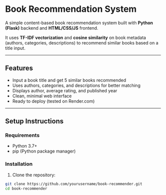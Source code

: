 #  Book Recommendation System

A simple content-based book recommendation system built with **Python (Flask)** backend and **HTML/CSS/JS** frontend.

It uses **TF-IDF vectorization** and **cosine similarity** on book metadata (authors, categories, descriptions) to recommend similar books based on a title input.

---

##  Features

- Input a book title and get 5 similar books recommended
- Uses authors, categories, and descriptions for better matching
- Displays author, average rating, and published year
- Clean, minimal web interface
- Ready to deploy (tested on Render.com)

---

##   Setup Instructions

### Requirements

- Python 3.7+
- pip (Python package manager)

### Installation

1. Clone the repository:

```bash
git clone https://github.com/yourusername/book-recommender.git
cd book-recommender
